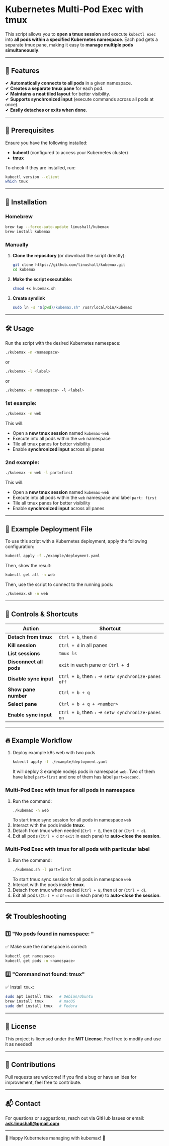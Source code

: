 # Kubernetes Multi-Pod Exec with tmux

This script allows you to **open a tmux session** and execute `kubectl exec` into **all pods within a specified Kubernetes namespace**. Each pod gets a separate tmux pane, making it easy to **manage multiple pods simultaneously**.

---

## 🚀 Features

✔ **Automatically connects to all pods** in a given namespace.\
✔ **Creates a separate tmux pane** for each pod.\
✔ **Maintains a neat tiled layout** for better visibility.\
✔ **Supports synchronized input** (execute commands across all pods at once).\
✔ **Easily detaches or exits when done**.

---

## 📌 Prerequisites

Ensure you have the following installed:

- **kubectl** (configured to access your Kubernetes cluster)
- **tmux**

To check if they are installed, run:

```sh
kubectl version --client
which tmux
```

---

## 📜 Installation

### Homebrew

```sh
brew tap --force-auto-update linushall/kubemax
brew install kubemax
```

### Manually

1. **Clone the repository** (or download the script directly):

   ```sh
   git clone https://github.com/linushall/kubemux.git
   cd kubemux
   ```

2. **Make the script executable:**

   ```sh
   chmod +x kubemax.sh
   ```

3. **Create symlink**

   ```sh
   sudo ln -s "$(pwd)/kubemax.sh" /usr/local/bin/kubemax
   ```

---

## 🛠 Usage

Run the script with the desired Kubernetes namespace:

```sh
./kubemax -n <namespace>
```

or 

```sh
./kubemax -l <label>
```

or

```sh
./kubemax -n <namespace> -l <label>
```

### 1st example:

```sh
./kubemax -n web
```

This will:

- Open a **new tmux session** named `kubemax-web`
- Execute into all pods within the `web` namespace
- Tile all tmux panes for better visibility
- Enable **synchronized input** across all panes

### 2nd example:

```sh
./kubemax -n web -l part=first
```

This will:

- Open a **new tmux session** named `kubemax-web`
- Execute into all pods within the `web` namespace and label `part: first`
- Tile all tmux panes for better visibility
- Enable **synchronized input** across all panes

---

## 📌 Example Deployment File

To use this script with a Kubernetes deployment, apply the following configuration:

```sh
kubectl apply -f ./example/deployment.yaml
```

Then, show the result:

```sh
kubectl get all -n web
```

Then, use the script to connect to the running pods:

```sh
./kubemax.sh -n web
```

---

## 🔧 Controls & Shortcuts

| Action                  | Shortcut                                            |
|-------------------------|-----------------------------------------------------|
| **Detach from tmux**    | `Ctrl + b`, then `d`                                |
| **Kill session**        | `Ctrl + d` in all panes                             |
| **List sessions**       | `tmux ls`                                           |
| **Disconnect all pods** | `exit` in each pane or `Ctrl + d`                   |
| **Disable sync input**  | `Ctrl + b`, then `:` → `setw synchronize-panes off` |
| **Show pane number**    | `Ctrl + b + q`                                      |
| **Select pane**         | `Ctrl + b + q + <number>`                           |
| **Enable sync input**   | `Ctrl + b`, then `:` → `setw synchronize-panes on`  |

---

## 🔥 Example Workflow

1. Deploy example k8s web with two pods
   ```sh
   kubectl apply -f ./example/deployment.yaml
   ```
   It will deploy 3 example nodejs pods in namespace `web`. Two of them have label `part=first` and one of them has label `part=second`.

### Multi-Pod Exec with tmux for all pods in namespace

1. Run the command:
   ```sh
   ./kubemax -n web
   ```
   To start tmux sync session for all pods in namespace `web`
2. Interact with the pods inside **tmux**.
3. Detach from tmux when needed (`Ctrl + B`, then `D`) or (`Ctrl + d`).
4. Exit all pods (`Ctrl + d` or `exit` in each pane) to **auto-close the session**.

### Multi-Pod Exec with tmux for all pods with particular label

1. Run the command:
   ```sh
   ./kubemax.sh -l part=first
   ```
   To start tmux sync session for all pods in namespace `web`
3. Interact with the pods inside **tmux**.
4. Detach from tmux when needed (`Ctrl + B`, then `D`) or (`Ctrl + d`).
5. Exit all pods (`Ctrl + d` or `exit` in each pane) to **auto-close the session**.

---

## 🛠 Troubleshooting

### 1️⃣ "No pods found in namespace: "

✅ Make sure the namespace is correct:

```sh
kubectl get namespaces
kubectl get pods -n <namespace>
```

### 2️⃣ "Command not found: tmux"

✅ Install `tmux`:

```sh
sudo apt install tmux   # Debian/Ubuntu
brew install tmux       # macOS
sudo dnf install tmux   # Fedora
```

---

## 📜 License

This project is licensed under the **MIT License**. Feel free to modify and use it as needed!

---

## 🙌 Contributions

Pull requests are welcome! If you find a bug or have an idea for improvement, feel free to contribute.

---

## 📬 Contact

For questions or suggestions, reach out via GitHub Issues or email: [**ask.linushall@gmail.com**](mailto\:ask.linushall@gmail.com)

---

🚀 Happy Kubernetes managing with kubemax! 🎉

